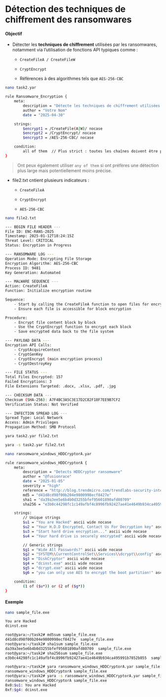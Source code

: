 # Détection des techniques de chiffrement des ransomwares

#### Objectif

- Détecter les **techniques de chiffrement** utilisées par les ransomwares, notamment via l’utilisation de fonctions API typiques comme :

  - `CreateFileA / CreateFileW`

  - `CryptEncrypt`

  - Références à des algorithmes tels que `AES-256-CBC`

```sh
nano task2.yar
```

```sh
rule Ransomware_Encryption {
    meta:
        description = "Détecte les techniques de chiffrement utilisées par les ransomwares."
        author = "Votre Nom"
        date = "2025-04-30"

    strings:
        $encrypt1 = /CreateFile(A|W)/ nocase
        $encrypt2 = /CryptEncrypt/ nocase
        $encrypt3 = /AES-256-CBC/ nocase

    condition:
        all of them  // Plus strict : toutes les chaînes doivent être présentes
}
```

> Ont peux également utiliser `any of them` si ont préfères une détection plus large mais potentiellement moins précise.

- file2.txt cntient plusieurs indicateurs :

  - `CreateFileA`

  - `CryptEncrypt`

  - `AES-256-CBC`

```sh
nano file2.txt
```

```sh
--- BEGIN FILE HEADER ---
File ID: ENC-RANS-2025
Timestamp: 2025-01-12T18:24:15Z
Threat Level: CRITICAL
Status: Encryption in Progress

--- RANSOMWARE LOG ---
Operation Mode: Encrypting File Storage
Encryption Algorithm: AES-256-CBC
Process ID: 9481
Key Generation: Automated

--- MALWARE SEQUENCE ---
Action: CreateFileA
Function: Initialize encryption routine

Sequence:
    - Start by calling the CreateFileA function to open files for encryption
    - Ensure each file is accessible for block encryption

Procedure:
    - Encrypt file content block by block
    - Use the CryptEncrypt function to encrypt each block
    - Save encrypted data back to the file system

--- PAYLOAD DATA ---
Encryption API Calls:
    - CryptAcquireContext
    - CryptGenKey
    - CryptEncrypt (main encryption process)
    - CryptDestroyKey

--- FILE STATUS ---
Total Files Encrypted: 157
Failed Encryptions: 3
File Extensions Targeted: .docx, .xlsx, .pdf, .jpg

--- CHECKSUM DATA ---
Checksum (SHA-256): A7F4BC3A5C3E17D2C82F18F7EE9B7CF2
Verification Status: Not Verified

--- INFECTION SPREAD LOG ---
Spread Type: Local Network
Access: Admin Privileges
Propagation Method: SMB Protocol
```

```sh
yara task2.yar file2.txt

yara -s task2.yar file2.txt
```

```sh
nano ransomware_windows_HDDCryptorA.yar
```

```sh
rule ransomware_windows_HDDCryptorA {
    meta:
        description = "Detects HDDCryptor ransomware"
        author = "@fusionrace"
        date = "2025-01-05"
        severity = "high"
        reference = "http://blog.trendmicro.com/trendlabs-security-intelligence"
        md5 = "d41d8cd98f00b204e9800998ecf8427e"
        sha1 = "da39a3ee5e6b4b0d3255bfef95601890afd80709"
        sha256 = "e3b0c44298fc1c149afbf4c8996fb92427ae41e4649b934ca495991b7852b855"

    strings:
        // Unique strings
        $u1 = "You are Hacked" ascii wide nocase
        $u2 = "Your H.D.D Encrypted, Contact Us For Decryption key" ascii wide nocase
        $u3 = "Start hard drive encryption..." ascii wide nocase
        $u4 = "Your hard drive is securely encrypted" ascii wide nocase

        // Generic strings
        $g1 = "Wide All Passwords?" ascii wide nocase
        $g2 = "SYSTEM\\CurrentControlSet\\Services\\dcrypt\\config" ascii wide nocase
        $g3 = "DiskCryptor" ascii wide nocase
        $g4 = "dcinst.exe" ascii wide nocase
        $g5 = "dcrypt.exe" ascii wide nocase
        $g6 = "you can only use AES to encrypt the boot partition!" ascii wide nocase

    condition:
        (1 of ($u*)) or (2 of ($g*))
}
```

#### Exemple

```sh
nano sample_file.exe
```

```sh
You are Hacked
dcinst.exe
```

```sh
root@yara:~/task2# md5sum sample_file.exe
d41d8cd98f00b204e9800998ecf8427e  sample_file.exe
root@yara:~/task2# sha1sum sample_file.exe
da39a3ee5e6b4b0d3255bfef95601890afd80709  sample_file.exe
root@yara:~/task2# sha256sum sample_file.exe
e3b0c44298fc1c149afbf4c8996fb92427ae41e4649b934ca495991b7852b855  sample_file.exe
```

```sh
root@yara:~/task2# yara ransomware_windows_HDDCryptorA.yar sample_file.exe
ransomware_windows_HDDCryptorA sample_file.exe
root@yara:~/task2# yara -s ransomware_windows_HDDCryptorA.yar sample_file.exe
ransomware_windows_HDDCryptorA sample_file.exe
0x0:$u1: You are Hacked
0xf:$g4: dcinst.exe
```
